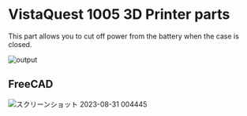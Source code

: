 # VistaQuest 1005 3D Printer parts

This part allows you to cut off power from the battery when the case is closed.  

![output](https://github.com/kimi-soft/3dcad_vistaquest_1005_battery_parts/assets/96122944/bb9b55bc-5b36-4b32-a007-2f7d8368be07)

## FreeCAD

![スクリーンショット 2023-08-31 004445](https://github.com/kimi-soft/3dcad_vistaquest_1005_battery_parts/assets/96122944/2d5aeb81-a0f5-42e2-9c78-a0e7cb729ac1)
